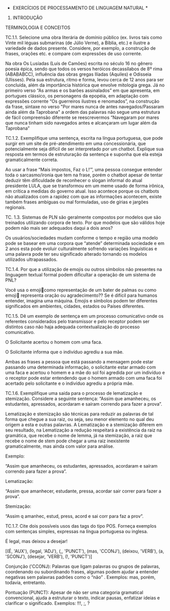 * EXERCÍCIOS DE PROCESSAMENTO DE LINGUAGEM NATURAL *

1. INTRODUÇÃO 

TERMINOLOGIA E CONCEITOS

TC.1.1. Selecione uma obra literária de domínio público (ex. livros tais como Vinte mil léguas submarinas (de Júlio Verne), a Bíblia, etc.) e ilustre a variedade de dados presente. Considere, por exemplo, a construção de frases, orações etc. e compare com expressões de uso corrente.

Na obra Os Lusíadas (Luís de Camões) escrita no século 16 no gênero poesia épica, sendo que todos os versos heróicos decassílabos de 8º rima (ABABABCC), influência das obras gregas Ilíadas (Aquiles) e Odisseia (Ulisses). Pela sua estrutura, ritmo e forma, levou cerca de 12 anos para ser concluída, além da importância histórica que envolve mitologia grega.
Já no primeiro verso “As armas e os barões assinalados” em que apresenta, em portugues clássico, os personagens da epopéia, em adaptação com expressões corrente “Os guerreiros ilustres e renomados”, na construção da frase, sintaxe no verso "Por mares nunca de antes navegados/Passaram ainda além da Taprobana" a ordem das palavras não segue uma estrutura de fácil compreensão diferente se reescrevermos “Navegaram por mares que nunca tinham sido navegados antes e alcançaram um lugar além da Taprobana”



TC.1.2. Exemplifique uma sentença, escrita na língua portuguesa, que pode surgir em um site de pré-atendimento em uma concessionária, que potencialmente seja difícil de ser interpretado por um chatbot. Explique sua resposta em termos de estruturação da sentença e suponha que ela esteja gramaticalmente correta.

Ao usar a frase  “Mais impostos, Faz o L!’”, uma pessoa consegue entender toda o sarcasmo/ironia que tem na frase, porém o chatbot apesar de tentar deduzir têm dificuldade de reconhecer o slogan informal do atual presidente LULA, que se transformou em um meme usado de forma irônica, em crítica a medidas do governo atual. 
Isso acontece porque os chatbots não atualizados com a rapidez com que as informações acontecem, existe também frases ambíguas ou mal formuladas, uso de gírias e jargões regionais.   


TC. 1.3. Sistemas de PLN são geralmente compostos por modelos que são treinados utilizando corpora de texto. Por que modelos que são válidos hoje podem não mais ser adequados daqui a dois anos?

Os usuários/sociedades mudam conforme o tempo e região uma modelo pode se basear em uma corpora que “atende” determinada sociedade e em 2 anos esta pode evoluir culturalmente sofrendo variações linguísticas e uma palavra pode ter seu significado alterado tornando os modelos utilizados ultrapassados.

TC.1.4. Por que a utilização de emojis ou outros símbolos não presentes na linguagem textual formal podem dificultar a operação de um sistema de PNL?

Você usa o emoji🙏como representação de um bater de palmas ou como emoji🙏 representa oração ou agradecimento?? Se é difícil para humanos entender, imagina uma máquina. Emojis e símbolos podem ter diferentes significados em ambientes, cidades, estados ou Países diferentes.


TC.1.5. Dê um exemplo de sentença em um processo comunicativo onde os referentes considerados pelo transmissor e pelo receptor podem ser distintos caso não haja adequada contextualização do processo comunicativo.

O Solicitante acertou o homem com uma faca.

O Solicitante informa que o indivíduo agrediu a sua mãe.

Ambas as frases a pessoa que está passando a mensagem pode estar passando uma determinada informação, o solicitante estar armado com uma faca e acertou o homem e a mãe do sol foi agredida por um indivíduo e o receptor pode estar entendendo que o homem armado com uma faca foi acertado pelo solicitante e o indivíduo agrediu a própria mãe.

TC.1.6. Exemplifique uma saída para o processo de lematização e stemização. Considere a seguinte sentença:
“Assim que amanheceu, os estudantes, apressados, acordaram e saíram correndo para fazer a prova”.

Lematização e stemização são técnicas para reduzir as palavras de tal forma que chegue a sua raiz, ou seja, seu menor elemento no qual deu origem a esta e outras palavras. 
A Lematização e a stemização diferem em seu resultado, na Lematização a redução respeitará a existência da raiz na gramática, que recebe o nome de lemma, já na stemização, a raiz que recebe o nome de stem pode chegar a uma raiz inexistente gramaticalmente, mas ainda com valor para análise. 

Exemplo:

“Assim que amanheceu, os estudantes, apressados, acordaram e saíram correndo para fazer a prova”.

Lematização:

“Assim que amanhecer, estudante, pressa, acordar sair correr para fazer a prova”.


Stemização:

“Assim q amanhec, estud, press, acord e sai corr para faz a prov”.

 
TC.1.7. Cite dois possíveis usos das tags do tipo POS. Forneça exemplos com sentenças simples, expressas na língua portuguesa ou inglesa.

É legal, mas deixou a desejar!

[(É, 'AUX'), (legal, 'ADJ'), (,, 'PUNCT'), (mas, 'CCONJ'), (deixou, 'VERB'), (a, 'SCONJ'), (desejar, 'VERB'), (!, 'PUNCT')]

Conjunção ('CCONJ): Palavras que ligam palavras ou grupos de palavras, coordenando ou subordinando frases, algumas podem ajudar a entender negativas sem palavras padrões como o “não” . Exemplos: mas, porém, todavia, entretanto.

Pontuação (PUNCT): Apesar de não ser uma categoria gramatical convencional, ajuda a estruturar o texto, indicar pausas, enfatizar ideias e clarificar o significado. Exemplos: !!!, ;, ?
